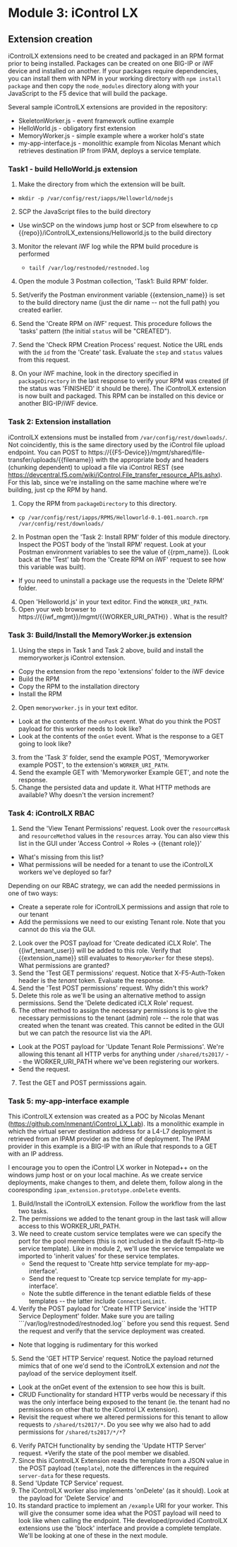 # Module 3: iControl LX

## Extension creation
iControlLX extensions need to be created and packaged in an RPM format prior to being installed. Packages can be created on one BIG-IP or iWF device and installed on another. If your packages require dependencies, you can install them with NPM in your working directory with ```npm install package``` and then copy the ```node_modules``` directory along with your JavaScript to the F5 device that will build the package. 

Several sample iControlLX extensions are provided in the repository:
  * SkeletonWorker.js - event framework outline example
  * HelloWorld.js - obligatory first extension
  * MemoryWorker.js - simple example where a worker hold's state
  * my-app-interface.js - monolithic example from Nicolas Menant which retrieves destination IP from IPAM, deploys a service template.

### Task1 - build HelloWorld.js extension
1. Make the directory from which the extension will be built. 
  * ```mkdir -p /var/config/rest/iapps/Helloworld/nodejs```
2.  SCP the JavaScript files to the build directory
  * Use winSCP on the windows jump host or SCP from elsewhere to cp {{repo}}/iControlLX_extensions/Helloworld.js to the build directory
3. Monitor the relevant iWF log while the RPM build procedure is performed
   * ```tailf /var/log/restnoded/restnoded.log```
   
4. Open the module 3 Postman collection, 'Task1: Build RPM' folder.
5. Set/verify the Postman environment variable {{extension_name}} is set to the build directory name (just the dir name -- not the full path) you created earlier.
6. Send the 'Create RPM on iWF' request. This procedure follows the 'tasks' pattern (the initial ```status``` will be "CREATED").
7.  Send the 'Check RPM Creation Process' request. Notice the URL ends with the ```id``` from the 'Create' task. Evaluate the ```step``` and ```status``` values from this request.

8. On your iWF machine, look in the directory specified in ```packageDirectory``` in the last response to verify your RPM was created (if the status was 'FINISHED' it should be there). The iControlLX extension is now built and packaged. This RPM can be installed on this device or another BIG-IP/iWF device. 

### Task 2: Extension installation
 iControlLX extensions must be installed from ```/var/config/rest/downloads/```. Not coincidently, this is the same directory used by the iControl file upload endpoint. You can POST to https://{{F5-Device}}/mgmt/shared/file-transfer/uploads/{{filename}} with the appropriate body and headers (chunking dependent) to upload a file via iControl REST (see https://devcentral.f5.com/wiki/iControl.File_transfer_resource_APIs.ashx). For this lab, since we're installing on the same machine where we're building, just cp the RPM by hand.

1. Copy the RPM from ```packageDirectory``` to this directory.
  * ```cp /var/config/rest/iapps/RPMS/Helloworld-0.1-001.noarch.rpm /var/config/rest/downloads/```
2. In Postman open the 'Task 2: Install RPM' folder of this module directory. Inspect the POST body of the 'Install RPM' request. Look at your Postman environment variables to see the value of {{rpm_name}}. (Look back at the 'Test' tab from the 'Create RPM on iWF' request to see how this variable was built). 
  * If you need to uninstall a package use the requests in the 'Delete RPM' folder.
4. Open 'Helloworld.js' in your text editor. Find the ```WORKER_URI_PATH```. 
5. Open your web browser to https://{{iwf_mgmt}}/mgmt/{{WORKER_URI_PATH}} . What is the result?

### Task 3: Build/Install the MemoryWorker.js extension
1. Using the steps in Task 1 and Task 2 above, build and install the memoryworker.js iControl extension. 
  * Copy the extension from the repo 'extensions' folder to the iWF device
  * Build the RPM
  * Copy the RPM to the installation directory
  * Install the RPM
2. Open ```memoryworker.js``` in your text editor. 
  * Look at the contents of the ```onPost``` event. What do you think the POST payload for this worker needs to look like?
  * Look at the contents of the ```onGet``` event. What is the response to a GET going to look like?
3. from the 'Task 3' folder, send the example POST, 'Memoryworker example POST', to the extension's ```WORKER_URI_PATH```.
4. Send the example GET with 'Memoryworker Example GET', and note the response.
5. Change the persisted data and update it. What HTTP methods are available? Why doesn't the version increment? 

### Task 4: iControlLX RBAC 
1. Send the 'View Tenant Permissions' request. Look over the ```resourceMask``` and ```resourceMethod``` values in the ```resources``` array. You can also view this list in the GUI under 'Access Control -> Roles -> {{tenant role}}'
  * What's missing from this list? 
  * What permissions will be needed for a tenant to use the iControlLX workers we've deployed so far?

Depending on our RBAC strategy, we can add the needed permissions in one of two ways:
  * Create a seperate role for iControlLX permissions and assign that role to our tenant
  * Add the permissions we need to our existing Tenant role. Note that you cannot do this via the GUI.

2. Look over the POST payload for 'Create dedicated iCLX Role'. The {{iwf_tenant_user}} will be added to this role. Verify that {{extension_name}} still evaluates to ```MemoryWorker``` for these steps). What permissions are granted?
3. Send the 'Test GET permissions' request. Notice that X-F5-Auth-Token header is the _tenant_ token. Evaluate the response.
4. Send the 'Test POST permissions' request. Why didn't this work?
5. Delete this role as we'll be using an alternative method to assign permissions. Send the 'Delete dedicated iCLX Role' request. 
6. The other method to assign the necessary permissions is to give the necessary permissions to the tenant (admin) role -- the role that was created when the tenant was created. This cannot be edited in the GUI but we can patch the resource list via the API.
  * Look at the POST payload for 'Update Tenant Role Permissions'. We're allowing this tenant all HTTP verbs for anything under ```/shared/ts2017/``` -- the WORKER_URI_PATH where we've been registering our workers.
  * Send the request.
7. Test the GET and POST permisssions again.


### Task 5: my-app-interface example

This iControlLX extension was created as a POC by Nicolas Menant (https://github.com/nmenant/iControl_LX_Lab). Its a monolithic example in which the virtual server destination address for a L4-L7 deployment is retrieved from an IPAM provider as the time of deployment. The IPAM provider in this example is a BIG-IP with an iRule that responds to a GET with an IP address.

I encourage you to open the iControl LX worker in Notepad++ on the windows jump host or on your local machine. As we create service deployments, make changes to them, and delete them, follow along in the cooresponding ```ipam_extension.prototype.onDelete``` events.


1. Build/Install the iControlLX extension. Follow the workflow from the last two tasks.
2. The permissions we added to the tenant group in the last task will allow access to this WORKER_URI_PATH.
3. We need to create custom service templates were we can specify the port for the pool members (this is not included in the default f5-http-lb service template). Like in module 2, we'll use the service tempalate we imported to 'inherit values' for these service templates. 
   * Send the request to 'Create http service template for my-app-interface'.
   * Send the request to 'Create tcp service template for my-app-interface'.
   * Note the subtle difference in the tenant ediatble fields of these templates -- the latter include ```ConnectionLimit```.
4. Verify the POST payload for 'Create HTTP Service' inside the 'HTTP Service Deployment' folder. Make sure you are tailing ```/var/log/restnoded/restnoded.log`` before you send this request. Send the request and verify that the service deployment was created.
  * Note that logging is rudimentary for this worked
5. Send the 'GET HTTP Service' request. Notice the payload returned mimics that of one we'd send to the iControlLX extension and *not* the payload of the service deployment itself.
  * Look at the onGet event of the extension to see how this is built.
  * CRUD Functionality for standard HTTP verbs would be necessary if this was the only interface being exposed to the tenant (ie. the tenant had no permissions on other that to the iControl LX extension).
  * Revisit the request where we altered permissions for this tenant to allow requests to ```/shared/ts2017/*```. Do you see why we also had to add permissions for ```/shared/ts2017/*/*```?
6. Verify PATCH functionality by sending the 'Update HTTP Server' request.
  *Verify the state of the pool member we disabled.
7. Since this iControlLX Extension reads the template from a JSON value in the POST payload (```template```), note the differences in the required ```server-data``` for these requests.
8. Send 'Update TCP Service' request.
9. The iControlLX worker also implements 'onDelete' (as it should). Look at the payload for 'Delete Service' and 
10. Its standard practice to implement an ```/example``` URI for your worker. This will give the consumer some idea what the POST payload will need to look like when calling the endpoint. THe developed/provided iControlLX extensions use the 'block' interface and provide a complete template. We'll be looking at one of these in the next module.



